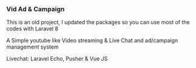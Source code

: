 <h3>Vid Ad & Campaign</h3>

<p>
This is an old project, I updated the packages so you can use most of the codes with Laravel 8
</p>
<p>
A Simple youtube like Video streaming & Live Chat and ad/campaign management system 

Livechat: Laravel Echo, Pusher & Vue JS
</p>